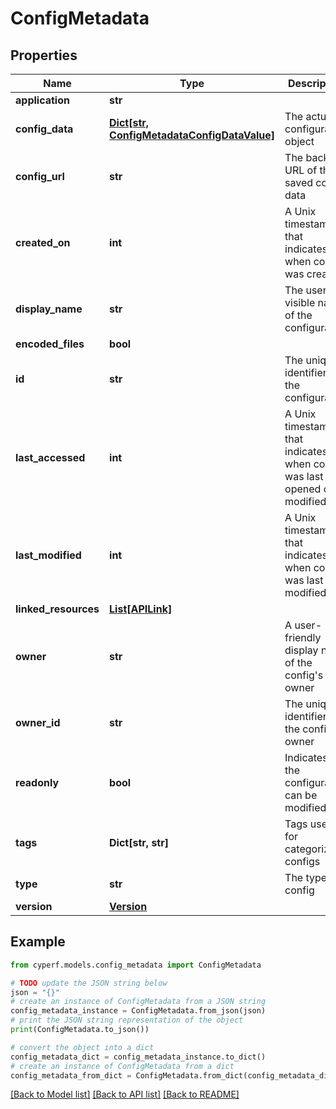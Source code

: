 # ConfigMetadata


## Properties

Name | Type | Description | Notes
------------ | ------------- | ------------- | -------------
**application** | **str** |  | [optional] 
**config_data** | [**Dict[str, ConfigMetadataConfigDataValue]**](ConfigMetadataConfigDataValue.md) | The actual configuration object | [optional] 
**config_url** | **str** | The backend URL of the saved config data | [optional] 
**created_on** | **int** | A Unix timestamp that indicates when config was created | [optional] [readonly] 
**display_name** | **str** | The user-visible name of the configuration | [optional] 
**encoded_files** | **bool** |  | [optional] 
**id** | **str** | The unique identifier of the configuration | [optional] [readonly] 
**last_accessed** | **int** | A Unix timestamp that indicates when config was last opened or modified | [optional] 
**last_modified** | **int** | A Unix timestamp that indicates when config was last modified | [optional] [readonly] 
**linked_resources** | [**List[APILink]**](APILink.md) |  | [optional] 
**owner** | **str** | A user-friendly display name of the config&#39;s owner | [optional] [readonly] 
**owner_id** | **str** | The unique identifier of the config&#39;s owner | [optional] [readonly] 
**readonly** | **bool** | Indicates if the configuration can be modified. | [optional] [readonly] 
**tags** | **Dict[str, str]** | Tags used for categorizing configs | [optional] 
**type** | **str** | The type of config | [optional] [readonly] 
**version** | [**Version**](Version.md) |  | [optional] 

## Example

```python
from cyperf.models.config_metadata import ConfigMetadata

# TODO update the JSON string below
json = "{}"
# create an instance of ConfigMetadata from a JSON string
config_metadata_instance = ConfigMetadata.from_json(json)
# print the JSON string representation of the object
print(ConfigMetadata.to_json())

# convert the object into a dict
config_metadata_dict = config_metadata_instance.to_dict()
# create an instance of ConfigMetadata from a dict
config_metadata_from_dict = ConfigMetadata.from_dict(config_metadata_dict)
```
[[Back to Model list]](../README.md#documentation-for-models) [[Back to API list]](../README.md#documentation-for-api-endpoints) [[Back to README]](../README.md)


